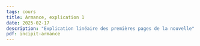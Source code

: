```yaml
---
tags: cours
title: Armance, explication 1
date: 2025-02-17
description: "Explication linéaire des premières pages de la nouvelle"
pdf: incipit-armance
---
```

